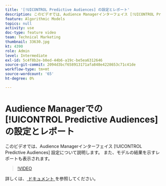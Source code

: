 ```yaml
---
title: '[!UICONTROL Predictive Audiences] の設定とレポート'
description: このビデオでは、Audience Managerインターフェイス [!UICONTROL Predictive Audiences] 設定について順を追って説明します。 モデルの結果を示すレポートを確認します。
feature: Algorithmic Models
topics: null
activity: use
doc-type: feature video
team: Technical Marketing
thumbnail: 33630.jpg
kt: 4390
role: Admin
level: Intermediate
exl-id: 5c4f8b2e-b0ed-44b6-a19c-be5ea6312646
source-git-commit: 2094d3bcf658913171afa848e4228653c71c41de
workflow-type: tm+mt
source-wordcount: '65'
ht-degree: 0%

---
```


# Audience Managerでの [!UICONTROL Predictive Audiences] の設定とレポート

このビデオでは、Audience Managerインターフェイス [!UICONTROL Predictive Audiences] 設定について説明します。 また、モデルの結果を示すレポートも表示されます。

>[!VIDEO](https://video.tv.adobe.com/v/36932/?quality=12&captions=jpn)

詳しくは、[ ドキュメント ](https://experienceleague.adobe.com/docs/audience-manager/user-guide/features/algorithmic-models/predictive-audiences/predictive-audiences.html?lang=ja) を参照してください。
